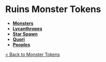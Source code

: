 # Ruins Monster Tokens
- **[Monsters](https://github.com/acodcha/DnD5e/tree/main/tokens/monsters/ruins/monsters)**
- **[Lycanthropes](https://github.com/acodcha/DnD5e/tree/main/tokens/monsters/ruins/lycanthropes)**
- **[Star Spawn](https://github.com/acodcha/DnD5e/tree/main/tokens/monsters/ruins/star_spawn)**
- **[Quori](https://github.com/acodcha/DnD5e/tree/main/tokens/monsters/ruins/quori)**
- **[Peoples](https://github.com/acodcha/DnD5e/tree/main/tokens/monsters/ruins/peoples)**

[< Back to Monster Tokens](../README.md#monster-tokens)
